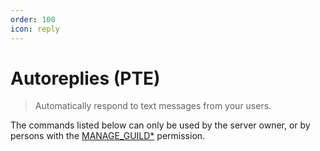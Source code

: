 ```yaml
---
order: 100
icon: reply
---
```


# Autoreplies (PTE)
> Automatically respond to text messages from your users.

The commands listed below can only be used by the server owner, or by persons with the [MANAGE_GUILD\*](https://discord.com/developers/docs/topics/permissions) permission.
